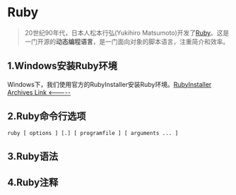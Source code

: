 # Ruby
> 20世纪90年代，日本人松本行弘(Yukihiro Matsumoto)开发了[Ruby](https://www.ruby-lang.org/zh_cn/)。这是一门开源的**动态编程语言**，是一门面向对象的脚本语言，注重简介和效率。

## 1.Windows安装Ruby环境
Windows下，我们使用官方的RubyInstaller安装Ruby环境。[RubyInstaller Archives Link <-----](https://rubyinstaller.org/downloads/archives/
)
## 2.Ruby命令行选项
`ruby [ options ] [.] [ programfile ] [ arguments ... ]`
## 3.Ruby语法

## 4.Ruby注释
